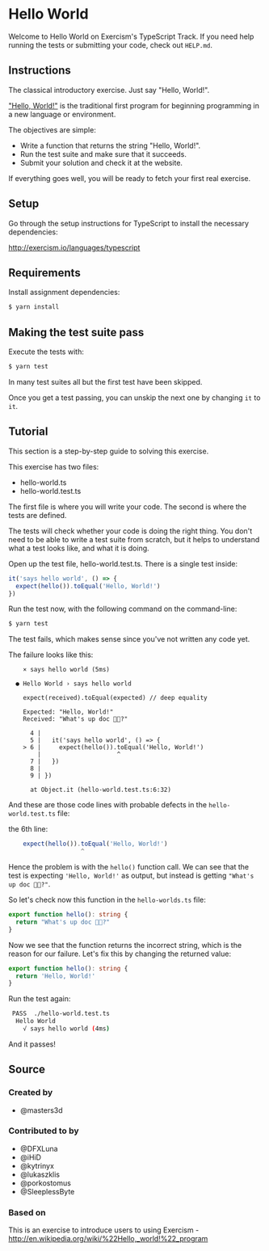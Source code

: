 # Hello World

Welcome to Hello World on Exercism's TypeScript Track.
If you need help running the tests or submitting your code, check out `HELP.md`.

## Instructions

The classical introductory exercise. Just say "Hello, World!".

["Hello, World!"](http://en.wikipedia.org/wiki/%22Hello,_world!%22_program) is
the traditional first program for beginning programming in a new language
or environment.

The objectives are simple:

- Write a function that returns the string "Hello, World!".
- Run the test suite and make sure that it succeeds.
- Submit your solution and check it at the website.

If everything goes well, you will be ready to fetch your first real exercise.

## Setup

Go through the setup instructions for TypeScript to
install the necessary dependencies:

http://exercism.io/languages/typescript

## Requirements

Install assignment dependencies:

```bash
$ yarn install
```

## Making the test suite pass

Execute the tests with:

```bash
$ yarn test
```

In many test suites all but the first test have been skipped.

Once you get a test passing, you can unskip the next one by
changing `it` to `it`.

## Tutorial

This section is a step-by-step guide to solving this exercise.

This exercise has two files:

- hello-world.ts
- hello-world.test.ts

The first file is where you will write your code.
The second is where the tests are defined.

The tests will check whether your code is doing the right thing.
You don't need to be able to write a test suite from scratch,
but it helps to understand what a test looks like, and what
it is doing.

Open up the test file, hello-world.test.ts.
There is a single test inside:

```typescript
it('says hello world', () => {
  expect(hello()).toEqual('Hello, World!')
})
```

Run the test now, with the following command on the command-line:

```bash
$ yarn test
```

The test fails, which makes sense since you've not written any code yet.

The failure looks like this:

```
    × says hello world (5ms)

  ● Hello World › says hello world

    expect(received).toEqual(expected) // deep equality

    Expected: "Hello, World!"
    Received: "What's up doc 👋🏽?"

      4 |
      5 |   it('says hello world', () => {
    > 6 |     expect(hello()).toEqual('Hello, World!')
        |                     ^
      7 |   })
      8 |
      9 | })

      at Object.it (hello-world.test.ts:6:32)
```

And these are those code lines with probable defects in the `hello-world.test.ts` file:

the 6th line:

```typescript
    expect(hello()).toEqual('Hello, World!')
                    ^
```

Hence the problem is with the `hello()` function call.
We can see that the test is expecting `'Hello, World!'` as output, but instead is getting `"What's up doc 👋🏽?"`.

So let's check now this function in the `hello-worlds.ts` file:

```typescript
export function hello(): string {
  return "What's up doc 👋🏽?"
}
```

Now we see that the function returns the incorrect string, which is the reason for our failure. Let's fix this by changing the returned value:

```typescript
export function hello(): string {
  return 'Hello, World!'
}
```

Run the test again:

```bash
 PASS  ./hello-world.test.ts
  Hello World
    √ says hello world (4ms)
```

And it passes!

## Source

### Created by

- @masters3d

### Contributed to by

- @DFXLuna
- @iHiD
- @kytrinyx
- @lukaszklis
- @porkostomus
- @SleeplessByte

### Based on

This is an exercise to introduce users to using Exercism - http://en.wikipedia.org/wiki/%22Hello,_world!%22_program